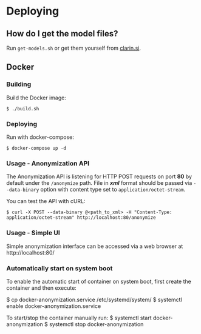 # Deploying

## How do I get the model files?
Run `get-models.sh` or get them yourself from [clarin.si](https://www.clarin.si/repository/xmlui/).

## Docker

### Building
Build the Docker image:

```console
$ ./build.sh
```

### Deploying
Run with docker-compose:

```console
$ docker-compose up -d
```

### Usage - Anonymization API

The Anonymization API is listening for HTTP POST requests on port **80** by default under the `/anonymize` path.
File in ***xml*** format should be passed via `--data-binary` option with content type set to  `application/octet-stream`.

You can test the API with cURL:

```console
$ curl -X POST --data-binary @<path_to_xml> -H "Content-Type: application/octet-stream" http://localhost:80/anonymize 
```

### Usage - Simple UI
Simple anonymization interface can be accessed via a web browser at http://localhost:80/

### Automatically start on system boot
To enable the automatic start of container on system boot, first create the container and then execute:

$ cp docker-anonymization.service /etc/systemd/system/
$ systemctl enable docker-anonymization.service

To start/stop the container manually run:
$ systemctl start docker-anonymization
$ systemctl stop docker-anonymization
